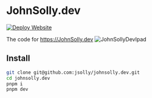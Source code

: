 # JohnSolly.dev
[![Deploy Website](https://github.com/jsolly/johnsolly.dev/actions/workflows/deploy.yml/badge.svg?branch=master)](https://github.com/jsolly/johnsolly.dev/actions/workflows/deploy.yml)

The code for https://JohnSolly.dev
![JohnSollyDevIpad](https://github.com/jsolly/johnsolly.dev/assets/9572232/6ab40d9a-2c2c-4e1d-bc34-719f768252e5)




## Install
```sh
git clone git@github.com:jsolly/johnsolly.dev.git
cd johnsolly.dev
pnpm i
pnpm dev
```
